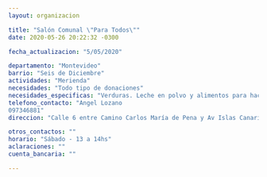 ```yaml
---
layout: organizacion

title: "Salón Comunal \"Para Todos\""
date: 2020-05-26 20:22:32 -0300

fecha_actualizacion: "5/05/2020"

departamento: "Montevideo"
barrio: "Seis de Diciembre"
actividades: "Merienda"
necesidades: "Todo tipo de donaciones"
necesidades_especificas: "Verduras. Leche en polvo y alimentos para hacer merienda los sábados"
telefono_contacto: "Angel Lozano
097346881"
direccion: "Calle 6 entre Camino Carlos María de Pena y Av Islas Canarias"

otros_contactos: ""
horario: "Sábado - 13 a 14hs"
aclaraciones: ""
cuenta_bancaria: ""

---
```


